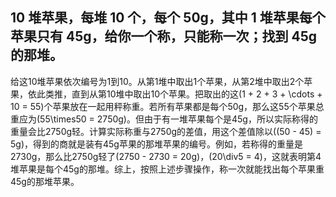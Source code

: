 ## 10 堆苹果，每堆 10 个，每个 50g，其中 1 堆苹果每个苹果只有 45g，给你一个称，只能称一次；找到 45g 的那堆。

给这10堆苹果依次编号为1到10。从第1堆中取出1个苹果，从第2堆中取出2个苹果，依此类推，直到从第10堆中取出10个苹果。把取出的这\(1 + 2 + 3 + \cdots + 10 = 55\)个苹果放在一起用秤称重。若所有苹果都是每个50g，那么这55个苹果总重应为\(55\times50 = 2750g\)。但由于有一堆苹果每个是45g，所以实际称得的重量会比2750g轻。计算实际称重与2750g的差值，用这个差值除以\((50 - 45) = 5g\)，得到的商就是装有45g苹果的那堆苹果的编号。例如，若称得的重量是2730g，那么比2750g轻了\(2750 - 2730 = 20g\)，\(20\div5 = 4\)，这就表明第4堆苹果是每个45g的那堆。综上，按照上述步骤操作，称一次就能找出每个苹果重45g的那堆苹果。